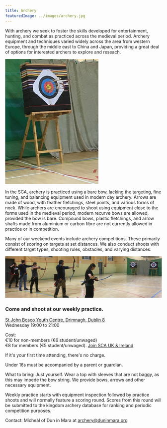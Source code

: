 ```yaml
---
title: Archery
featuredImage: ../images/archery.jpg
---
```


With archery we seek to foster the skills developed for entertainment,
hunting, and combat as practiced across the medieval period. Archery
equipment and techniques varied widely across the area from western
Europe, through the middle east to China and Japan, providing a great
deal of options for interested archers to explore and reseach.

![Archery target](../images/archery-butt.jpg)

In the SCA, archery is practiced using a bare bow, lacking the
targeting, fine tuning, and balancing equipment used in modern day
archery. Arrows are made of wood, with feather fletchings, steel
points, and various forms of nock. While archers are encouraged to
shoot using equipment close to the forms used in the medieval period,
modern recurve bows are allowed, provided the bow is bare. Compound bows, 
plastic fletchings, and arrow shafts made from aluminium or carbon fibre
are not currently allowed in practice or in competition.

Many of our weekend events include archery competitions. These
primarily consist of scoring on targets at set distances. We also
conduct shoots with different target types, shooting rules, obstacles,
and varying distances.

![Archery practice](../images/archers-bosco.jpg)

### Come and shoot at our weekly practice.

[St John Bosco Youth Centre, Drimnagh, Dublin 8](https://goo.gl/maps/Bxgan8hYfGr)<br>
Wednesday 19:00 to 21:00

Cost:  
€10 for non-members (€6 student/unwaged)  
€8 for members (€5 student/unwaged). [Join SCA UK & Ireland](https://membermojo.co.uk/scauk)

If it's your first time attending, there's no charge.

Under 16s must be accompanied by a parent or guardian.

What to bring: Just yourself. Wear a top with sleeves that are not
baggy, as this may impede the bow string. We provide bows, arrows and
other necessary equipment.

Weekly practice starts with equipment inspection followed by practice
shoots and will normally feature a scoring round. Scores from this
round will be submitted to the kingdom archery database for ranking
and periodic competition purposes.

Contact: Mícheál of Dun in Mara at [archery@duninmara.org](mailto:archery@duninmara.org)
